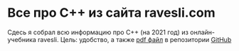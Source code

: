 # Все про С++ из сайта ravesli.com

Сдесь я собрал всю информацию про С++ (на 2021 год) из онлайн-учебника ravesli. Цель: удобство, а также [pdf файл](http://github.com/bozich/bozich/raw/master/articles/ravesli-cpp/index.pdf) в репозитории [GitHub](http://github.com/bozich/bozich/tree/master/articles/ravesli-cpp/)
